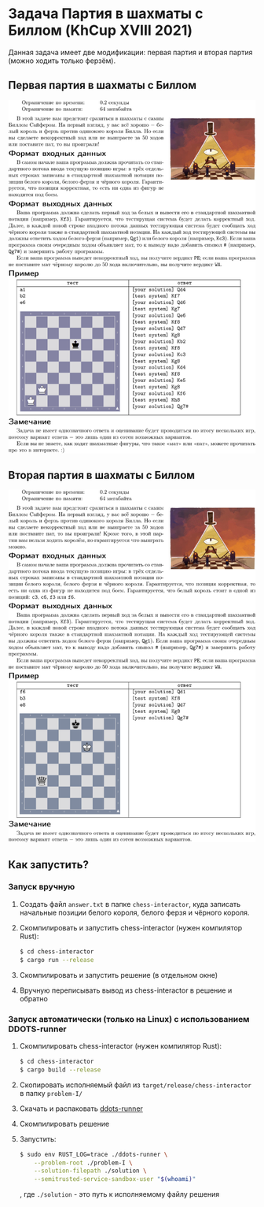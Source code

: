 # Задача Партия в шахматы с Биллом (KhCup XVIII 2021)

Данная задача имеет две модификации: первая партия и вторая партия (можно ходить только ферзём).

## Первая партия в шахматы с Биллом

![Условие задачи Первая партия в шахматы с Биллом](problem-I/files/problem_ru.png)


## Вторая партия в шахматы с Биллом

![Условие задачи Вторая партия в шахматы с Биллом](problem-II/files/problem_ru.png)


## Как запустить?

### Запуск вручную

1. Создать файл `answer.txt` в папке `chess-interactor`, куда записать начальные позиции белого короля, белого ферзя и чёрного короля.
2. Скомпилировать и запустить chess-interactor (нужен компилятор Rust):

    ```bash
    $ cd chess-interactor
    $ cargo run --release
    ```
3. Скомпилировать и запустить решение (в отдельном окне)
4. Вручную переписывать вывод из chess-interactor в решение и обратно


### Запуск автоматически (только на Linux) с использованием DDOTS-runner

1. Скомпилировать chess-interactor (нужен компилятор Rust):

    ```bash
    $ cd chess-interactor
    $ cargo build --release
    ```
2. Скопировать исполняемый файл из `target/release/chess-interactor` в папку `problem-I/`
3. Скачать и распаковать [ddots-runner](https://gitlab.com/dots.org.ua/ddots-runner/-/jobs/343795772/artifacts/download)
4. Скомпилировать решение
5. Запустить:

    ```bash
    $ sudo env RUST_LOG=trace ./ddots-runner \
        --problem-root ./problem-I \
        --solution-filepath ./solution \
        --semitrusted-service-sandbox-user "$(whoami)"
    ```

    , где `./solution` - это путь к исполняемому файлу решения
